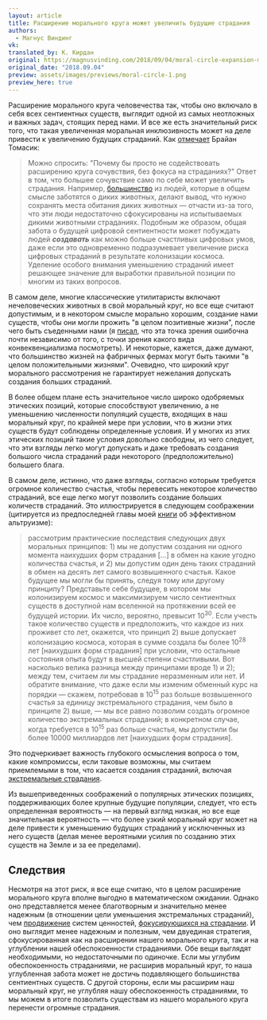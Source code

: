 ```yaml
---
layout: article
title: Расширение морального круга может увеличить будущие страдания
authors:
  - Магнус Виндинг
vk: 
translated_by: К. Кирдан
original: https://magnusvinding.com/2018/09/04/moral-circle-expansion-might-increase-future-suffering/
original_date: "2018.09.04"
preview: assets/images/previews/moral-circle-1.png
preview_here: true
---
```

Расширение морального круга человечества так, чтобы оно включало в себя всех сентиентных существ, выглядит одной из самых неотложных и важных задач, стоящих перед нами. И все же есть значительный риск того, что такая увеличенная моральная инклюзивность может на деле привести к увеличению будущих страданий. Как [отмечает](https://reducing-suffering.org/the-case-for-promoting-suffering-focused-ethics/) Брайан Томасик:

> Можно спросить: "Почему бы просто не содействовать расширению круга сочувствия, без фокуса на страданиях?" Ответ в том, что большее сочувствие само по себе может увеличить страдания. Например, [большинство](https://reducing-suffering.org/does-the-animal-rights-movement-encourage-wilderness-preservation/) из людей, которые в общем смысле заботятся о диких животных, делают вывод, что нужно сохранять места обитания диких животных — отчасти из-за того, что эти люди недостаточно сфокусированы на испытываемых дикими животными страданиях. Подобным же образом, общая забота о будущей цифровой сентиентности может побуждать людей ***создавать*** как можно больше счастливых цифровых умов, даже если это одновременно подразумевает увеличение риска цифровых страданий в результате колонизации космоса. Уделение особого внимания уменьшению страданий имеет решающее значение для выработки правильной позиции по многим из таких вопросов.

В самом деле, многие классические утилитаристы включают нечеловеческих животных в свой моральный круг, но все еще считают допустимым, и в некотором смысле морально хорошим, создание нами существ, чтобы они могли прожить "в целом позитивные жизни", после чего быть съеденными нами (я [писал](https://magnusvinding.com/2020/10/03/underappreciated-consequentialist-reasons/), что эта точка зрения ошибочна почти независимо от того, с точки зрения какого вида конвеквенциализма посмотреть). И некоторые, кажется, даже думают, что большинство жизней на фабричных фермах могут быть такими "в целом положительными жизнями". Очевидно, что широкий круг морального рассмотрения не гарантирует нежелания допускать создания больших страданий.

В более общем плане есть значительное число широко одобряемых этических позиций, которые способствуют увеличению, а не уменьшению численности популяций существ, входящих в наш моральный круг, по крайней мере при условии, что в жизни этих существ будут соблюдены определенные условия. И у многих из этих этических позиций такие условия довольно свободны, из чего следует, что эти взгляды легко могут допускать и даже требовать создания большого числа страданий ради некоторого (предположительно) большего блага.

В самом деле, истинно, что даже взгляды, согласно которым требуется огромное количество счастья, чтобы перевесить некоторое количество страданий, все еще легко могут позволить создание больших количеств страданий. Это иллюстрируется в следующем соображении (цитируется из предпоследней главы моей [книги](https://www.goodreads.com/en/book/show/39781920) об эффективном альтруизме):

> рассмотрим практические последствия следующих двух моральных принципов: 1) мы не допустим создания ни одного момента наихудших форм страдания [...] в обмен на какие угодно количества счастья, и 2) мы допустим один день таких страданий в обмен на десять лет самого возвышенного счастья. Какое будущее мы могли бы принять, следуя тому или другому принципу? Представьте себе будущее, в котором мы колонизируем космос и максимизируем число сентиентных существ в доступной нам вселенной на протяжении всей ее будущей истории. Их число, вероятно, превысит 10<sup>30</sup>. Если учесть такое количество существ и предположить, что каждое из них проживет сто лет, окажется, что принцип 2) выше допускает колонизацию космоса, которая в сумме создала бы более 10<sup>28</sup> лет \[наихудших форм страдания\] при условии, что остальные состояния опыта будут в высшей степени счастливыми. Вот насколько велика разница между принципами вроде 1) и 2); между тем, считаем ли мы страдание неразменным или нет. И обратите внимание, что даже если мы изменим обменный курс на порядки — скажем, потребовав в 10<sup>15</sup> раз больше возвышенного счастья за единицу экстремального страдания, чем было в принципе 2) выше, — мы все равно позволим создать огромное количество экстремальных страданий; в конкретном случае, когда требуется в 10<sup>15</sup> раз больше счастья, мы допустили бы более 10000 миллиардов лет \[наихудших форм страдания\].

Это подчеркивает важность глубокого осмысления вопроса о том, какие компромиссы, если таковые возможны, мы считаем приемлемыми в том, что касается создания страданий, включая [экстремальные страдания](https://www.simonknutsson.com/the-seriousness-of-suffering-supplement).

Из вышеприведенных соображений о популярных этических позициях, поддерживающих более крупные будущие популяции, следует, что есть определенная вероятность — на первый взгляд низкая, но все еще значительная вероятность — что более узкий моральный круг может на деле привести к уменьшению будущих страданий у исключенных из него существ (делая менее вероятными усилия по созданию этих существ на Земле и за ее пределами).

## Следствия

Несмотря на этот риск, я все еще считаю, что в целом расширение морального круга вполне выгодно в математическом ожидании. Однако оно представляется менее благотворным и значительно менее надежным (в отношении цели уменьшения экстремальных страданий), чем [продвижение](https://reducing-suffering.org/the-case-for-promoting-suffering-focused-ethics/) систем ценностей, [фокусирующихся на страдании](https://suffering-focused-ethics.surge.sh/). И оно выглядит менее надежным и полезным, чем двуединая стратегия, сфокусированная как на расширении нашего морального круга, так _и_ на углублении нашей обеспокоенности страданиями. Обе вещи выглядят необходимыми, но недостаточными по одиночке. Если мы углубим обеспокоенность страданиями, не расширив моральный круг, то наша углубленная забота может не достичь подавляющего большинства сентиентных существ. С другой стороны, если мы расширим наш моральный круг, не углубляя нашу обеспокоенность страданиями, то мы можем в итоге позволить существам из нашего морального круга перенести огромные страдания.
